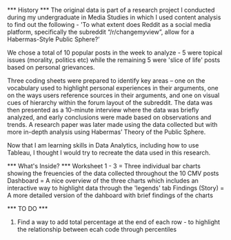 *** History ***
The original data is part of a research project I conducted during my undergraduate in Media Studies in which I used content analysis to find out the following - 'To what extent does Reddit as a social media platform, specifically the subreddit “/r/changemyview”, allow for a Habermas-Style Public Sphere?’

We chose a total of 10 popular posts in the week to analyze - 5 were topical issues (morality, politics etc) while the remaining 5 were 'slice of life' posts based on personal grievances.

Three coding sheets were prepared to identify key areas – one on the vocabulary used to highlight personal experiences in their arguments, one on the ways users reference sources in their arguments, and one on visual cues of hierarchy within the forum layout of the subreddit. The data was then presented as a 10-minute interview where the data was briefly analyzed, and early conclusions were made based on observations and trends. A research paper was later made using the data collected but with more in-depth analysis using Habermas’ Theory of the Public Sphere.

Now that I am learning skills in Data Analytics, including how to use Tableau, I thought I would try to recreate the data used in this research.

*** What's Inside? ***
Worksheet 1 - 3 = Three individual bar charts showing the freuencies of the data collected throughout the 10 CMV posts 
Dashboard =  A nice overview of the three charts which includes an interactive way to highlight data through the 'legends' tab
Findings (Story) = A more detailed version of the dahboard with brief findings of the charts

*** TO DO ***
1) Find a way to add total percentage at the end of each row - to highlight the relationship between ecah code through percentiles

